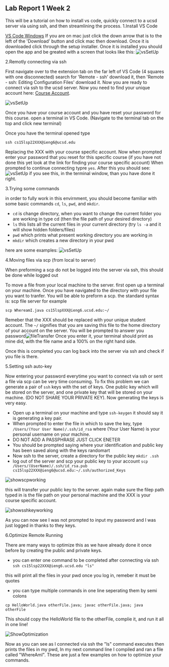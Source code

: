 ## Lab Report 1 Week 2
This will be a tutorial on how to install vs code, quickly connect to a ucsd server via using ssh, and then streamlining the process.
  1.Install VS Code

[VS Code Windows](https://code.visualstudio.com/)
 If you are on mac just click the down arrow that is to the left of the 'Download' button and click mac then download. Once it is downloaded click through the setup installer. Once it is installed you should open the app and be greated with a screen that looks like this:
 ![vsSetUp](https://rwalsh299.github.io/cse15l-lab-reports/vsSetUp.png)

  2.Remotly connecting via ssh

First navigate over to the extension tab on the far left of VS Code (4 squares with one disconnected) search for 'Remote - ssh' download it, then 'Remote - ssh: Editing Configuration Files' download it. Now you are ready to connect via ssh to the ucsd server. Now you need to find your unique account here: [Course Account](https://sdacs.ucsd.edu/~icc/index.php).

![vsSetUp](https://rwalsh299.github.io/cse15l-lab-reports/vsExtensionsandTerminal.png)

Once you have your course account and you have reset your password for this course. open a terminal in VS Code. (Navigate to the terminal tab on the top and click new terminal)

Once you have the terminal opened type

`ssh cs15lsp22XXX@ieng6@ucsd.edu`

Replacing the XXX with your course specific account. Now when prompted enter your password that you reset for this specific course (if you have not done this yet look at the link for finding your course specific account) When prompted to continue connecting typre `yes`. After this you should see:
![vsSetUp](https://rwalsh299.github.io/cse15l-lab-reports/sshWorking.png) if you see this, in the terminal window, than you have done it right.

  3.Trying some commands

in order to fully work in this envirnment, you should become familiar with some basic commands `cd`, `ls`, `pwd`, and `mkdir`. 
* `cd` is change directory, when you want to change the current folder you are working in type cd (then the file path of your desired directory)
* `ls` this lists all the current files in your current directory (try `ls -a` and it will show hidden folders/files)
* `pwd` which prints what present working directory you are working in
* `mkdir` which creates a new directory in your pwd

here are some examples: ![vsSetUp](https://rwalsh299.github.io/cse15l-lab-reports/commands.png)

  4.Moving files via scp (from local to server)

When preforming a scp do not be logged into the server via ssh, this should be done while logged out

To move a file from your local machine to the server. first open up a terminal on your machine. Once you have navigated to the directory with your file you want to tranfer. You will be able to preform a scp. the standard syntax is: scp file server for example
 
 `scp WhereamI.java cs15lspXXX@ieng6.ucsd.edu:~/`
 
Remeber that the XXX should be replaced with your unique student account. The `~/` signifies that you are saving this file to the home directory of your account on the server. You will be prompted to answer you password![fileTransfer](https://rwalsh299.github.io/cse15l-lab-reports/newfiletransfer.png) Once you enter it, your terminal should print as mine did, with the file name and a 100% on the right hand side.

Once this is completed you can log back into the server via ssh and check if you file is there. 

  5.Setting ssh auto-key

Now entering your password everytime you want to connect via ssh or sent a file via scp can be very time consuming. To fix this problem we can generate a pair of `ssh` keys with the set of keys. One public key which will be stored on the server, and one private key that will be stored on your machine. (DO NOT SHARE YOUR PRIVATE KEY). Now generating the keys is very easy.
* Open up a terminal on your machine and type `ssh-keygen` it should say it is generating a key pair.
* When prompted to enter the file in which to save the key, type `/Users/(Your User Name)/.ssh/id_rsa` where (Your User Name) is your personal username on your machine.
* DO NOT ADD A PASSPHRASE JUST CLICK ENETER
* You should be prompted saying where your identification and public key has been saved along with the keys randomart
* Now ssh to the server, create a directory for the public key `mkdir .ssh`
* log out of the server and scp your public key to your account
`scp /Users/(UserName)/.ssh/id_rsa.pub cs15lsp22XXX@ieng6@ucsd.edu:~/.ssh/authorized_Keys`

![showscpworking](https://rwalsh299.github.io/cse15l-lab-reports/scp_key.png)

this will transfer your public key to the server. again make sure the filep path typed in is the file path on your personal machine and the XXX is your course specific account. 

![showsshkeyworking](https://rwalsh299.github.io/cse15l-lab-reports/keyworking.png)

As you can now see I was not prompted to input my password and I was just logged in thanks to they keys. 

  6.Optimize Remote Running

There are many ways to optimize this as we have already done it once before by creating the public and private keys. 

* you can enter one command to be completed after connecting via ssh `ssh cs15lsp22XXX@ieng6.ucsd.edu "ls"`

this will print all the files in your pwd once you log in, remeber it must be quotes

* you can type multiple commands in one line seperating them by semi colons 

`cp HelloWorld.java otherFile.java; javac otherFile.java; java otherFile`

This should copy the HelloWorld file to the otherFile, complie it, and run it all in one line!

![ShowOptimization](https://rwalsh299.github.io/cse15l-lab-reports/makingitbetter.png)

Now as you can see as I connected via ssh the "ls" command executes then prints the files in my pwd, In my next command line I compiled and ran a file called "WhereAmI". These are just a few examples on how to optimize your commands. 
